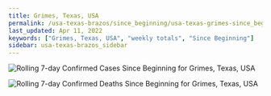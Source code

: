 ```yaml
---
title: Grimes, Texas, USA
permalink: /usa-texas-brazos/since_beginning/usa-texas-grimes-since_beginning.html
last_updated: Apr 11, 2022
keywords: ["Grimes, Texas, USA", "weekly totals", "Since Beginning"]
sidebar: usa-texas-brazos_sidebar
---
```


![Rolling 7-day Confirmed Cases Since Beginning for Grimes, Texas, USA](/covid_tracker/images/graphs/usa-texas-grimes-rolling_7_days_confirmed-since_beginning_graph.png)

![Rolling 7-day Confirmed Deaths Since Beginning for Grimes, Texas, USA](/covid_tracker/images/graphs/usa-texas-grimes-rolling_7_days_deaths-since_beginning_graph.png)
